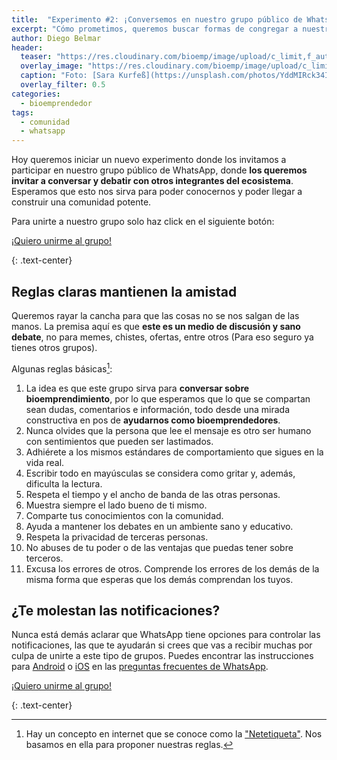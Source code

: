 ```yaml
---
title:  "Experimento #2: ¡Conversemos en nuestro grupo público de WhatsApp!"
excerpt: "Cómo prometimos, queremos buscar formas de congregar a nuestro ecosistema. Hoy les compartimos una nueva iniciativa donde esperamos interacción y colaboración."
author: Diego Belmar
header:
  teaser: "https://res.cloudinary.com/bioemp/image/upload/c_limit,f_auto,q_auto,w_400/b2/celular-whatsapp.jpg"
  overlay_image: "https://res.cloudinary.com/bioemp/image/upload/c_limit,f_auto,q_auto,w_1200/b2/celular-whatsapp.jpg"
  caption: "Foto: [Sara Kurfeß](https://unsplash.com/photos/YddMIRck34I) @ Unsplash"
  overlay_filter: 0.5
categories:
  - bioemprendedor
tags:
  - comunidad
  - whatsapp
---
```


Hoy queremos iniciar un nuevo experimento donde los invitamos a participar en nuestro grupo público de WhatsApp, donde **los queremos invitar a conversar y debatir con otros integrantes del ecosistema**. Esperamos que esto nos sirva para poder conocernos y poder llegar a construir una comunidad potente.

Para unirte a nuestro grupo solo haz click en el siguiente botón:

<p><a href="https://chat.whatsapp.com/HZd9ExE5IGq25I6zhNIsg5" class="btn btn--success btn--x-large" target="_blank" rel="noopener noreferrer" onclick="ga('send', 'event', 'click', 'whatsapp', 'whatsapp', '0');"> <i class="fab fa-whatsapp"></i> ¡Quiero unirme al grupo!</a></p>
{: .text-center}

## Reglas claras mantienen la amistad

Queremos rayar la cancha para que las cosas no se nos salgan de las manos. La premisa aquí es que **este es un medio de discusión y sano debate**, no para memes, chistes, ofertas, entre otros (Para eso seguro ya tienes otros grupos).

Algunas reglas básicas[^1]:

1. La idea es que este grupo sirva para **conversar sobre bioemprendimiento**, por lo que esperamos que lo que se compartan sean dudas, comentarios e información, todo desde una mirada constructiva en pos de **ayudarnos como bioemprendedores**.
2. Nunca olvides que la persona que lee el mensaje es otro ser humano con sentimientos que pueden ser lastimados.
3. Adhiérete a los mismos estándares de comportamiento que sigues en la vida real.
4. Escribir todo en mayúsculas se considera como gritar y, además, dificulta la lectura.
5. Respeta el tiempo y el ancho de banda de las otras personas.
6. Muestra siempre el lado bueno de ti mismo.
7. Comparte tus conocimientos con la comunidad.
8. Ayuda a mantener los debates en un ambiente sano y educativo.
9. Respeta la privacidad de terceras personas.
10. No abuses de tu poder o de las ventajas que puedas tener sobre terceros.
11. Excusa los errores de otros. Comprende los errores de los demás de la misma forma que esperas que los demás comprendan los tuyos.

## ¿Te molestan las notificaciones?

Nunca está demás aclarar que WhatsApp tiene opciones para controlar las notificaciones, las que te ayudarán si crees que vas a recibir muchas por culpa de unirte a este tipo de grupos. Puedes encontrar las instrucciones para [Android](https://faq.whatsapp.com/es/android/26000003/?category=5245251) o [iOS](https://faq.whatsapp.com/es/iphone/26000126/?category=5245251) en las [preguntas frecuentes de WhatsApp](https://faq.whatsapp.com/).

<p><a href="https://chat.whatsapp.com/HZd9ExE5IGq25I6zhNIsg5" class="btn btn--success btn--x-large" target="_blank" rel="noopener noreferrer" onclick="ga('send', 'event', 'click', 'whatsapp', 'whatsapp', '0');"> <i class="fab fa-whatsapp"></i> ¡Quiero unirme al grupo!</a></p>
{: .text-center}

[^1]:	Hay un concepto en internet que se conoce como la ["Netetiqueta"](https://es.wikipedia.org/wiki/Netiqueta). Nos basamos en ella para proponer nuestras reglas.